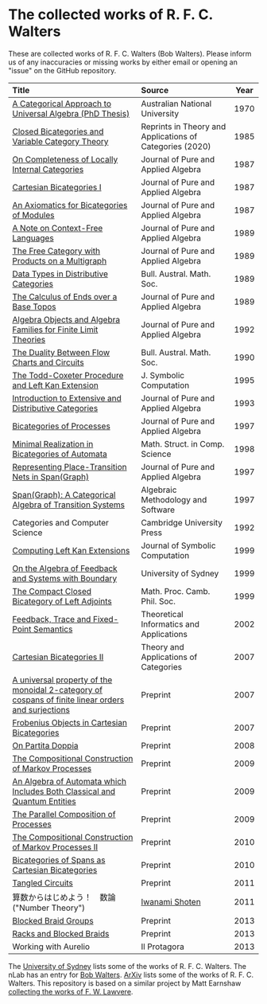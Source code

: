 # The collected works of R. F. C. Walters

These are collected works of R. F. C. Walters (Bob Walters).
Please inform us of any inaccuracies or missing works by either email or opening an "issue" on the GitHub repository.


| Title |Source| Year |
|:------|:-----|:----:|
|[A Categorical Approach to Universal Algebra (PhD Thesis)](https://github.com/mroman42/walters/blob/master/publications/1970-a-categorical-approach-to-universal-algebra.pdf)|Australian National University|1970|
|[Closed Bicategories and Variable Category Theory](https://raw.githubusercontent.com/mroman42/walters/main/publications/1985-closed-bicategories-and-variable-category-theory-2020-tac-reprint.pdf?token=GHSAT0AAAAAAB3V5M3ZEFMAUHLKTQCM4WOCZCUYSYQ)|Reprints in Theory and Applications of Categories (2020)|1985|
|[On Completeness of Locally Internal Categories](https://raw.githubusercontent.com/mroman42/walters/main/publications/1983-on-completeness-of-locally-internal-categories.pdf?token=GHSAT0AAAAAAB3V5M3YIAEHOL572CNAX624ZCUYOMQ)|Journal of Pure and Applied Algebra|1987|
|[Cartesian Bicategories I](https://raw.githubusercontent.com/mroman42/walters/main/publications/1987-cartesian-bicategories-i.pdf?token=GHSAT0AAAAAAB3V5M3ZNNR7JPGZHY5SXNTEZCUYQ4A)|Journal of Pure and Applied Algebra|1987|
|[An Axiomatics for Bicategories of Modules](https://raw.githubusercontent.com/mroman42/walters/main/publications/1985-an-axiomatics-for-bicategories-of-modules.pdf?token=GHSAT0AAAAAAB3V5M3Z23PL7IKCHKV2U3WEZCUYPJQ)|Journal of Pure and Applied Algebra|1987|
|[A Note on Context-Free Languages](https://raw.githubusercontent.com/mroman42/walters/main/publications/1988-a-note-on-context-free-languages.pdf?token=GHSAT0AAAAAAB3V5M3ZK32ZIQJRIO3OD2VIZCUYRYA)|Journal of Pure and Applied Algebra|1989|
|[The Free Category with Products on a Multigraph](https://github.com/mroman42/walters/blob/main/publications/1988-the-free-category-with-products-on-a-multigraph.pdf)|Journal of Pure and Applied Algebra|1989|
|[Data Types in Distributive Categories](https://raw.githubusercontent.com/mroman42/walters/main/publications/1989-data-types-in-distributive-categories.pdf?token=GHSAT0AAAAAAB3V5M3ZDXTZH5X4EBPTUXQGZCUYUIA)|Bull. Austral. Math. Soc.|1989|
|[The Calculus of Ends over a Base Topos](https://raw.githubusercontent.com/mroman42/walters/main/publications/1989-the-calculus-of-ends-over-a-base-topos.pdf?token=GHSAT0AAAAAAB3V5M3ZGKAGD56PPLYT3ZO6ZCUYU4Q)|Journal of Pure and Applied Algebra|1989|
|[Algebra Objects and Algebra Families for Finite Limit Theories](https://raw.githubusercontent.com/mroman42/walters/main/publications/1990-algebra-objects-and-algebra-families-for-finite-limit-theories.pdf?token=GHSAT0AAAAAAB3V5M3YY4IVFVKH73SWSGAWZCUYVTQ)|Journal of Pure and Applied Algebra|1992|
|[The Duality Between Flow Charts and Circuits](https://raw.githubusercontent.com/mroman42/walters/main/publications/1990-the-duality-between-flow-chartes-and-circuits.pdf?token=GHSAT0AAAAAAB3V5M3YIHM5BLIII5CZMNWEZCUYWOA)|Bull. Austral. Math. Soc.|1990|
|[The Todd-Coxeter Procedure and Left Kan Extension](https://raw.githubusercontent.com/mroman42/walters/main/publications/1991-the-todd-coxeter-procedure-and-left-kan-extensions.pdf?token=GHSAT0AAAAAAB3V5M3Y4YHFW723LJPYF4Y6ZCUYXHA)|J. Symbolic Computation|1995|
|[Introduction to Extensive and Distributive Categories](https://raw.githubusercontent.com/mroman42/walters/main/publications/1993-introduction-to-extensive-and-distributive-categories.pdf?token=GHSAT0AAAAAAB3V5M3YA36MCJNCBXAPQ3HSZCUYYEQ)|Journal of Pure and Applied Algebra|1993|
|[Bicategories of Processes](https://raw.githubusercontent.com/mroman42/walters/main/publications/1995-bicategories-of-processes.pdf?token=GHSAT0AAAAAAB3V5M3YJRKDO6WYOMJPOEFMZCUY2NA)|Journal of Pure and Applied Algebra|1997|
|[Minimal Realization in Bicategories of Automata](https://raw.githubusercontent.com/mroman42/walters/main/publications/1997-minimal-realization-in-bicategories-of-automata.pdf?token=GHSAT0AAAAAAB3V5M3Y4L4ANKNIT3LPKG2WZCUY32A)|Math. Struct. in Comp. Science|1998|
|[Representing Place-Transition Nets in Span(Graph)](https://raw.githubusercontent.com/mroman42/walters/main/publications/1997-representing-place-transition-nets-in-span-graph.pdf?token=GHSAT0AAAAAAB3V5M3ZCSWSLRRMUVSF2OYKZCUY44A)|Journal of Pure and Applied Algebra|1997|
|[Span(Graph): A Categorical Algebra of Transition Systems](https://raw.githubusercontent.com/mroman42/walters/main/publications/1997-span-graph-a-categorical-algebra-of-transition-systems.pdf?token=GHSAT0AAAAAAB3V5M3YVCZ6WUWPKW4HEP6KZCUY6NA)|Algebraic Methodology and Software|1997|
|Categories and Computer Science|Cambridge University Press|1992|
|[Computing Left Kan Extensions](https://raw.githubusercontent.com/mroman42/walters/main/publications/1999-computing-left-kan-extensions.pdf?token=GHSAT0AAAAAAB3V5M3YQ4L36GCVD6WOHCBSZCUY7LQ)|Journal of Symbolic Computation|1999|
|[On the Algebra of Feedback and Systems with Boundary](https://raw.githubusercontent.com/mroman42/walters/main/publications/1999-on-the-algebra-of-feedback-and-systems-with-boundary.pdf?token=GHSAT0AAAAAAB3V5M3Z2QPGVMAUVWIWGHHOZCUZATQ)|University of Sydney|1999|
|[The Compact Closed Bicategory of Left Adjoints](https://raw.githubusercontent.com/mroman42/walters/main/publications/1999-the-compact-closed-bicategory-of-left-adjoints.pdf?token=GHSAT0AAAAAAB3V5M3Z5M76PXTW5IDW6TEUZCUZD3Q)|Math. Proc. Camb. Phil. Soc.|1999|
|[Feedback, Trace and Fixed-Point Semantics](https://raw.githubusercontent.com/mroman42/walters/main/publications/2002-feedback-trace-and-fixed-point-semantics.pdf?token=GHSAT0AAAAAAB3V5M3ZH34YKTFK6PQDAVWMZCUZFZQ)|Theoretical Informatics and Applications|2002|
|[Cartesian Bicategories II](https://raw.githubusercontent.com/mroman42/walters/main/publications/2007-cartesian-bicategories-ii.pdf?token=GHSAT0AAAAAAB3V5M3ZX5MCBBBWAZ73TSR6ZCUZGSA)|Theory and Applications of Categories|2007|
|[A universal property of the monoidal 2-category of cospans of finite linear orders and surjections](https://raw.githubusercontent.com/mroman42/walters/main/publications/2007-a-universal-property-of-the-monoidal-2-category-of-cospans-of-finite-linear-orders-and-surjections.pdf?token=GHSAT0AAAAAAB3V5M3YAA6H4K2PUWEWF5WCZCUZQUA)|Preprint|2007|
|[Frobenius Objects in Cartesian Bicategories](https://raw.githubusercontent.com/mroman42/walters/main/publications/2007-frobenius-objects-in-cartesian-bicategories.pdf?token=GHSAT0AAAAAAB3V5M3ZFQGF7UAIYMWNM2CAZCUZSCQ)|Preprint|2007|
|[On Partita Doppia](https://raw.githubusercontent.com/mroman42/walters/main/publications/2008-on-partita-doppia.pdf?token=GHSAT0AAAAAAB3V5M3YKV7TIALOW3I63SSEZCUZTHA)|Preprint|2008|
|[The Compositional Construction of Markov Processes](https://raw.githubusercontent.com/mroman42/walters/main/publications/2009-the-compositional-construction-of-markov-processes.pdf?token=GHSAT0AAAAAAB3V5M3YFJYKY7BFBV3SBRPIZCUZIRA)|Preprint|2009|
|[An Algebra of Automata which Includes Both Classical and Quantum Entities](https://raw.githubusercontent.com/mroman42/walters/main/publications/2009-an-algebra-of-automata-which-includes-both-classical-and-quantum-entities.pdf?token=GHSAT0AAAAAAB3V5M3YQK46BGERNXQRPTK6ZCUZTNQ)|Preprint|2009|
|[The Parallel Composition of Processes](https://raw.githubusercontent.com/mroman42/walters/main/publications/2009-the-parallel-composition-of-processes.pdf?token=GHSAT0AAAAAAB3V5M3ZHUTRE26YCDRNWZGWZCUZUKQ)|Preprint|2009|
|[The Compositional Construction of Markov Processes II](https://raw.githubusercontent.com/mroman42/walters/main/publications/2018p-the-compositional-construction-of-markov-processes-ii.pdf?token=GHSAT0AAAAAAB3V5M3Z3X7EMFXYHAMVDMAMZCUZJBQ)|Preprint|2010|
|[Bicategories of Spans as Cartesian Bicategories](https://raw.githubusercontent.com/mroman42/walters/main/publications/2010-bicategories-of-spans-as-cartesian-bicategories.pdf?token=GHSAT0AAAAAAB3V5M3Y4AEHHDLPNWUJY64CZCUZVGA)|Preprint|2010|
|[Tangled Circuits](https://raw.githubusercontent.com/mroman42/walters/main/publications/2011-tangled-circuits.pdf?token=GHSAT0AAAAAAB3V5M3Y7CBH4SAVVOOOXMBIZCUZWEQ)|Preprint|2011|
|算数からはじめよう！　数論  ("Number Theory")|[Iwanami Shoten](https://www.iwanami.co.jp/book/b263071.html)|2011|
|[Blocked Braid Groups](https://raw.githubusercontent.com/mroman42/walters/main/publications/2013-blocked-braid-groups.pdf?token=GHSAT0AAAAAAB3V5M3ZL5Q5DKBTO5FJTFROZCUZWSQ)|Preprint|2013|
|[Racks and Blocked Braids](https://raw.githubusercontent.com/mroman42/walters/main/publications/2013-racks-and-blocked-braids.pdf?token=GHSAT0AAAAAAB3V5M3Z3LFCZI7AMGHFCMGWZCUZXBA)|Preprint|2013|
|Working with Aurelio|Il Protagora|2013|

The [University of Sydney](https://www.maths.usyd.edu.au/ut/pub-seek.py?sau=Walters+RFC&pp=3) lists some of the works of R. F. C. Walters.
The nLab has an entry for [Bob Walters](https://ncatlab.org/nlab/show/Bob+Walters).
[ArXiv](https://arxiv.org/search/?searchtype=author&query=Walters%2C+R+F+C) lists some of the works of R. F. C. Walters.
This repository is based on a similar project by Matt Earnshaw [collecting the works of F. W. Lawvere](https://github.com/mattearnshaw/lawvere/).
